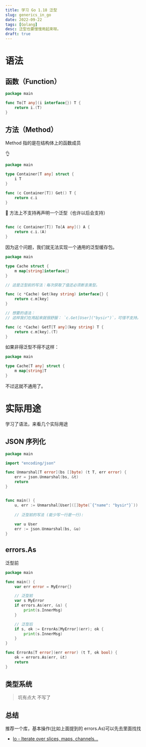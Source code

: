 ```yaml
---
title: 学习 Go 1.18 泛型
slug: generics_in_go
date: 2022-09-22
tags: [Golang]
desc: 泛型也要慢慢用起来呀。
draft: true
---
```


# 语法

## 函数（Function）
```go
package main

func To[T any](i interface{}) T {
	return i.(T)
}

```

## 方法（Method）
Method 指的是在结构体上的函数成员

👌
```go
package main

type Container[T any] struct {
	i T
}

func (c Container[T]) Get() T {
	return c.i
}
```

🚫
方法上不支持再声明一个泛型（也许以后会支持）
```go

func (c Container[T]) To[A any]() A {
	return c.i.(A)
}
```
因为这个问题，我们就无法实现一个通用的泛型缓存包。

```go
package main

type Cache struct {
	m map[string]interface{}
}

// 这是泛型前的写法：每次获取了值还必须断言类型。

func (c *Cache) Get(key string) interface{} {
	return c.m[key]
}

// 想要的语法：
// 这样我们在用起来就很舒服： `c.Get[User]("bysir")`，可惜不支持。

func (c *Cache) GetT[T any](key string) T {
	return c.m[key].(T)
}

```

如果非得泛型不得不这样：
```go
package main

type Cache[T any] struct {
	m map[string]T
}
```
不过这就不通用了。

# 实际用途
学习了语法，来看几个实际用途


## JSON 序列化

```go
package main

import "encoding/json"

func Unmarshal[T error](bs []byte) (t T, err error) {
    err = json.Unmarshal(bs, &t)
    return
}


func main() {
    u, err := Unmarshal[User]([]byte(`{"name": "bysir"}`))  
    
    // 泛型前的写法 (能少写一行是一行):
    
    var u User
    err := json.Unmarshal(bs, &u)
}

```

## errors.As

泛型前

```go
package main

func main() {
    var err error = MyError{}

    // 泛型前
    var s MyError
    if errors.As(err, &s) {
        print(s.InnerMsg)
    }

    // 泛型后
    if s, ok := ErrorAs[MyError](err); ok {
        print(s.InnerMsg)
    }
}

func ErrorAs[T error](err error) (t T, ok bool) {
	ok = errors.As(err, &t)
	return
}

```

## 类型系统
> 坑有点大 不写了

## 总结
推荐一个库，基本操作(比如上面提到的 errors.As)可以先去里面找找

- [lo - Iterate over slices, maps, channels...](https://github.com/samber/lo)
